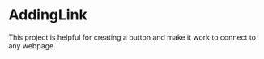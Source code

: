 # AddingLink
This project is helpful for creating a button and make it work to connect to any webpage.
